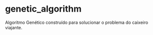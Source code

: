 # genetic_algorithm

Algoritmo Genético construído para solucionar o problema do caixeiro viajante.
